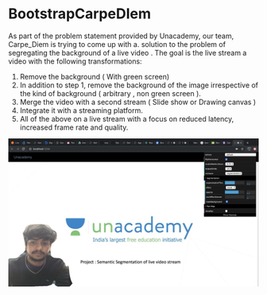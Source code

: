 # BootstrapCarpeDIem
As part of the problem statement provided by Unacademy, our team, Carpe_Diem is trying to come up with a. solution to the problem of segregating the background of a live video . The goal is the live stream a video with the following transformations:
1)	Remove the background ( With green screen)
2)	In addition to step 1, remove the background of the image irrespective of the kind of background ( arbitrary , non green screen ).
3)	Merge the video with a second stream ( Slide show or Drawing canvas ) 
4)	Integrate it with a streaming platform.
5)	All of the above on a live stream with a focus on reduced latency, increased frame rate and quality.

![Demo](https://github.com/crazyglasses/BootstrapCarpeDIem/blob/master/final.png)
